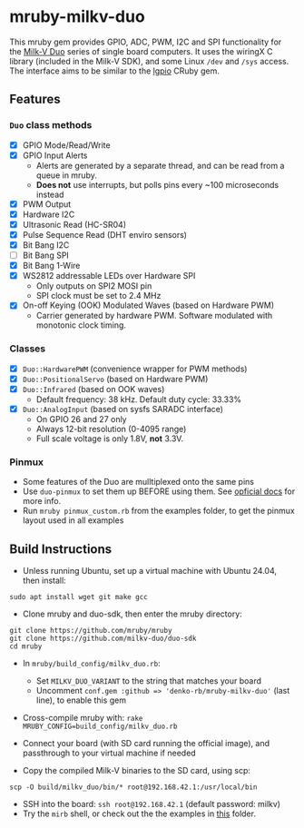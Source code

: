 # mruby-milkv-duo

This mruby gem provides GPIO, ADC, PWM, I2C and SPI functionality for the [Milk-V Duo](https://milkv.io/duo) series of single board computers. It uses the wiringX C library (included in the Milk-V SDK), and some Linux `/dev` and `/sys` access. The interface aims to be similar to the [lgpio](https://github.com/denko-rb/lgpio) CRuby gem.

## Features

### `Duo` class methods

- [x] GPIO Mode/Read/Write
- [x] GPIO Input Alerts
  - Alerts are generated by a separate thread, and can be read from a queue in mruby.
  - **Does not** use interrupts, but polls pins every ~100 microseconds instead
- [x] PWM Output
- [x] Hardware I2C
- [x] Ultrasonic Read (HC-SR04)
- [x] Pulse Sequence Read (DHT enviro sensors)
- [x] Bit Bang I2C
- [ ] Bit Bang SPI
- [x] Bit Bang 1-Wire
- [x] WS2812 addressable LEDs over Hardware SPI
  - Only outputs on SPI2 MOSI pin
  - SPI clock must be set to 2.4 MHz
- [x] On-off Keying (OOK) Modulated Waves (based on Hardware PWM)
  - Carrier generated by hardware PWM. Software modulated with monotonic clock timing.

### Classes

- [x] `Duo::HardwarePWM` (convenience wrapper for PWM methods)
- [x] `Duo::PositionalServo` (based on Hardware PWM)
- [x] `Duo::Infrared` (based on OOK waves)
  - Default frequency: 38 kHz. Default duty cycle: 33.33%
- [X] `Duo::AnalogInput` (based on sysfs SARADC interface)
  - On GPIO 26 and 27 only
  - Always 12-bit resolution (0-4095 range)
  - Full scale voltage is only 1.8V, **not** 3.3V.

### Pinmux

- Some features of the Duo are mulltiplexed onto the same pins
- Use `duo-pinmux` to set them up BEFORE using them. See [opficial docs](https://milkv.io/docs/duo/application-development/pinmux) for more info.
- Run `mruby pinmux_custom.rb` from the examples folder, to get the pinmux layout used in all examples

## Build Instructions
- Unless running Ubuntu, set up a virtual machine with Ubuntu 24.04, then install:

```console
sudo apt install wget git make gcc
```

- Clone mruby and duo-sdk, then enter the mruby directory:

```console
git clone https://github.com/mruby/mruby
git clone https://github.com/milkv-duo/duo-sdk
cd mruby
```

- In `mruby/build_config/milkv_duo.rb`:
  - Set `MILKV_DUO_VARIANT` to the string that matches your board
  - Uncomment `conf.gem :github => 'denko-rb/mruby-milkv-duo'` (last line), to enable this gem

- Cross-compile mruby with: `rake MRUBY_CONFIG=build_config/milkv_duo.rb`
- Connect your board (with SD card running the official image), and passthrough to your virtual machine if needed
- Copy the compiled Milk-V binaries to the SD card, using scp:

```console
scp -O build/milkv_duo/bin/* root@192.168.42.1:/usr/local/bin
```

- SSH into the board: `ssh root@192.168.42.1` (default password: milkv)
- Try the `mirb` shell, or check out the the examples in [this](examples) folder.
